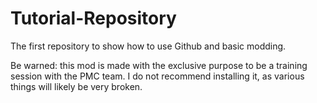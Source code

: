 Tutorial-Repository
===================

The first repository to show how to use Github and basic modding.

Be warned: this mod is made with the exclusive purpose to be a training session
with the PMC team. I do not recommend installing it, as various things will
likely be very broken.
